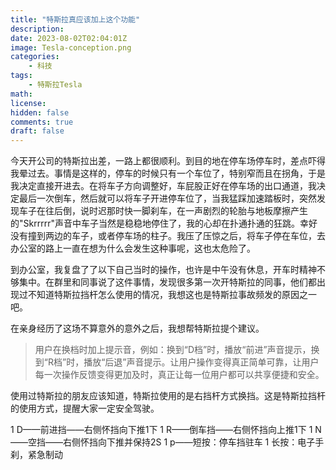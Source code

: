 ```yaml
---
title: "特斯拉真应该加上这个功能"
description: 
date: 2023-08-02T02:04:01Z
image: Tesla-conception.png
categories:
    - 科技
tags:
    - 特斯拉Tesla
math: 
license: 
hidden: false
comments: true
draft: false
---
```


今天开公司的特斯拉出差，一路上都很顺利。到目的地在停车场停车时，差点吓得我晕过去。事情是这样的，停车的时候只有一个车位了，特别窄而且在拐角，于是我决定直接开进去。在将车子方向调整好，车屁股正好在停车场的出口通道，我决定最后一次倒车，然后就可以将车子开进停车位了，当我猛踩加速踏板时，突然发现车子在往后倒，说时迟那时快一脚刹车，在一声剧烈的轮胎与地板摩擦产生的"Skrrrrr"声音中车子当然是稳稳地停住了，我的心却在扑通扑通的狂跳。幸好没有撞到两边的车子，或者停车场的柱子。我压了压惊之后，将车子停在车位，去办公室的路上一直在想为什么会发生这种事呢，这也太危险了。

到办公室，我复盘了了以下自己当时的操作，也许是中午没有休息，开车时精神不够集中。在群里和同事说了这件事情，发现很多第一次开特斯拉的同事，他们都出现过不知道特斯拉挡杆怎么使用的情况，我想这也是特斯拉事故频发的原因之一吧。

在亲身经历了这场不算意外的意外之后，我想帮特斯拉提个建议。
> 用户在换档时加上提示音，例如：换到“D档”时，播放“前进”声音提示，换到“R档”时，播放“后退”声音提示。让用户操作变得真正简单可靠，让用户每一次操作反馈变得更加及时，真正让每一位用户都可以共享便捷和安全。

使用过特斯拉的朋友应该知道，特斯拉使用的是右挡杆方式换挡。这是特斯拉挡杆的使用方式，提醒大家一定安全驾驶。

1 D——前进挡——右侧怀挡向下推1下
1 R——倒车挡——右侧怀挡向上推1下
1 N——空挡——右侧怀挡向下推并保持2S
1 p——短按：停车挡驻车
1 长按：电子手刹，紧急制动